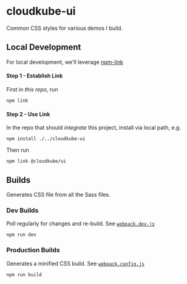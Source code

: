 # cloudkube-ui

Common CSS styles for various demos I build. 

## Local Development

For local development, we'll leverage [npm-link](https://docs.npmjs.com/cli/v8/commands/npm-link)


#### Step 1 - Establish Link

First in _this repo_, run

```
npm link
```


#### Step 2 - Use Link

In the repo that should _integrate_ this project, install via local path, e.g.

```
npm install ./../cloudkube-ui
```

Then run 

```
npm link @cloudkube/ui
```

## Builds

Generates CSS file from all the Sass files.

### Dev Builds 

Poll regularly for changes and re-build. See [`webpack.dev.js`](./webpack.dev.js)

```
npm run dev
```

### Production Builds

Generates a minified CSS build. See [`webpack.config.js`](./webpack.config.js)

```
npm run build
```
